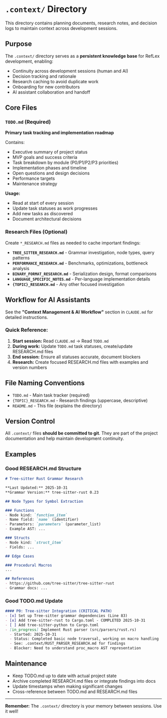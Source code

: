 # `.context/` Directory

This directory contains planning documents, research notes, and decision logs to maintain context across development sessions.

## Purpose

The `.context/` directory serves as a **persistent knowledge base** for RefLex development, enabling:
- Continuity across development sessions (human and AI)
- Decision tracking and rationale
- Research caching to avoid duplicate work
- Onboarding for new contributors
- AI assistant collaboration and handoff

## Core Files

### `TODO.md` (Required)
**Primary task tracking and implementation roadmap**

Contains:
- Executive summary of project status
- MVP goals and success criteria
- Task breakdown by module (P0/P1/P2/P3 priorities)
- Implementation phases and timeline
- Open questions and design decisions
- Performance targets
- Maintenance strategy

**Usage:**
- Read at start of every session
- Update task statuses as work progresses
- Add new tasks as discovered
- Document architectural decisions

### Research Files (Optional)

Create `*_RESEARCH.md` files as needed to cache important findings:

- **`TREE_SITTER_RESEARCH.md`** - Grammar investigation, node types, query patterns
- **`PERFORMANCE_RESEARCH.md`** - Benchmarks, optimizations, bottleneck analysis
- **`BINARY_FORMAT_RESEARCH.md`** - Serialization design, format comparisons
- **`LANGUAGE_SPECIFIC_NOTES.md`** - Per-language implementation details
- **`{TOPIC}_RESEARCH.md`** - Any other focused investigation

## Workflow for AI Assistants

See the **"Context Management & AI Workflow"** section in `CLAUDE.md` for detailed instructions.

### Quick Reference:

1. **Start session:** Read `CLAUDE.md` → Read `TODO.md`
2. **During work:** Update `TODO.md` task statuses, create/update RESEARCH.md files
3. **End session:** Ensure all statuses accurate, document blockers
4. **Research:** Create focused RESEARCH.md files with examples and version numbers

## File Naming Conventions

- `TODO.md` - Main task tracker (required)
- `{TOPIC}_RESEARCH.md` - Research findings (uppercase, descriptive)
- `README.md` - This file (explains the directory)

## Version Control

All `.context/` files **should be committed to git**. They are part of the project documentation and help maintain development continuity.

## Examples

### Good RESEARCH.md Structure

```markdown
# Tree-sitter Rust Grammar Research

**Last Updated:** 2025-10-31
**Grammar Version:** tree-sitter-rust 0.23

## Node Types for Symbol Extraction

### Functions
- Node kind: `function_item`
- Name field: `name` (identifier)
- Parameters: `parameters` (parameter_list)
- Example AST: ...

### Structs
- Node kind: `struct_item`
- Fields: ...

## Edge Cases

### Procedural Macros
...

## References
- https://github.com/tree-sitter/tree-sitter-rust
- Grammar docs: ...
```

### Good TODO.md Update

```markdown
#### P0: Tree-sitter Integration (CRITICAL PATH)
- [x] Set up Tree-sitter grammar dependencies (Line 83)
- [x] Add tree-sitter-rust to Cargo.toml - COMPLETED 2025-10-31
- [ ] Add tree-sitter-python to Cargo.toml
- [in_progress] Implement Rust parser (src/parsers/rust.rs)
  - Started: 2025-10-31
  - Status: Completed basic node traversal, working on macro handling
  - See: .context/RUST_PARSER_RESEARCH.md for findings
  - Blocker: Need to understand proc_macro AST representation
```

## Maintenance

- Keep TODO.md up to date with actual project state
- Archive completed RESEARCH.md files or integrate findings into docs
- Update timestamps when making significant changes
- Cross-reference between TODO.md and RESEARCH.md files

---

**Remember:** The `.context/` directory is your memory between sessions. Use it well!
